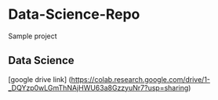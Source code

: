 # Data-Science-Repo
Sample project 
## Data Science
[google drive link] (https://colab.research.google.com/drive/1-_DQYzp0wLGmThNAjHWU63a8GzzyuNr7?usp=sharing)
